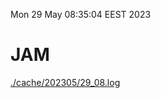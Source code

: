 Mon 29 May 08:35:04 EEST 2023
# JAM
<a href='./cache/202305/29_08.log'>./cache/202305/29_08.log</a>
